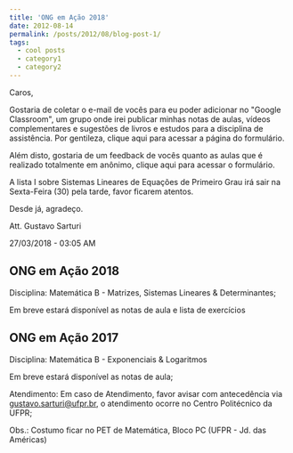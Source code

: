 ```yaml
---
title: 'ONG em Ação 2018'
date: 2012-08-14
permalink: /posts/2012/08/blog-post-1/
tags:
  - cool posts
  - category1
  - category2
---
```

Caros,

Gostaria de coletar o e-mail de vocês para eu poder adicionar no "Google Classroom", um grupo onde irei publicar minhas notas de aulas, vídeos complementares e sugestões de livros e estudos para a disciplina de assistência. Por gentileza, clique aqui para acessar a página do formulário.

Além disto, gostaria de um feedback de vocês quanto as aulas que é realizado totalmente em anônimo, clique aqui para acessar o formulário.

A lista I sobre Sistemas Lineares de Equações de Primeiro Grau irá sair na Sexta-Feira (30) pela tarde, favor ficarem atentos.

Desde já, agradeço.

Att. Gustavo Sarturi

27/03/2018 - 03:05 AM

ONG em Ação 2018
------
Disciplina: Matemática B - Matrizes, Sistemas Lineares & Determinantes;
   
Em breve estará disponível as notas de aula e lista de exercícios

ONG em Ação 2017
------
Disciplina: Matemática B - Exponenciais & Logaritmos
   
Em breve estará disponível as notas de aula;

Atendimento: Em caso de Atendimento, favor avisar com antecedência via gustavo.sarturi@ufpr.br, o atendimento ocorre no Centro Politécnico da UFPR;

Obs.: Costumo ficar no PET de Matemática, Bloco PC (UFPR - Jd. das Américas)
